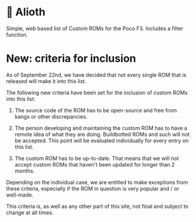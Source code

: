 # 📱 Alioth

Simple, web based list of Custom ROMs for the Poco F3. Includes a filter function.

# New: criteria for inclusion

As of September 22nd, we have decided that not every single ROM that is released will make it into this list.

The following new criteria have been set for the inclusion of custom ROMs into this list:

1. The source code of the ROM has to be open-source and free from kangs or other discrepancies.

2. The person developing and maintaining the custom ROM has to have a remote idea of what they are doing. Buildbotted ROMs and such will not be accepted. This point will be evaluated individually for every entry on this list.

3. The custom ROM has to be up-to-date. That means that we will not accept custom ROMs that haven't been updated for longer than 2 months.

Depending on the individual case, we are entitled to make exceptions from these criteria, especially if the ROM in question is very popular and / or well-made.

This criteria is, as well as any other part of this site, not final and subject to change at all times.

